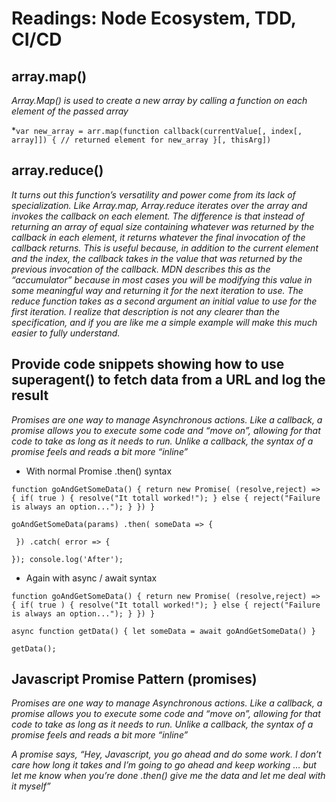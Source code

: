 # Readings: Node Ecosystem, TDD, CI/CD


## array.map()

*Array.Map() is used to create a new array by calling a function on each element of the passed array*

*`var new_array = arr.map(function callback(currentValue[, index[, array]]) {
    // returned element for new_array
}[, thisArg])`


## array.reduce()

*It turns out this function’s versatility and power come from its lack of specialization. Like Array.map, Array.reduce iterates over the array and invokes the callback on each element. The difference is that instead of returning an array of equal size containing whatever was returned by the callback in each element, it returns whatever the final invocation of the callback returns. This is useful because, in addition to the current element and the index, the callback takes in the value that was returned by the previous invocation of the callback. MDN describes this as the “accumulator” because in most cases you will be modifying this value in some meaningful way and returning it for the next iteration to use. The reduce function takes as a second argument an initial value to use for the first iteration. I realize that description is not any clearer than the specification, and if you are like me a simple example will make this much easier to fully understand.*


## Provide code snippets showing how to use superagent() to fetch data from a URL and log the result

*Promises are one way to manage Asynchronous actions. Like a callback, a promise allows you to execute some code and “move on”, allowing for that code to take as long as it needs to run. Unlike a callback, the syntax of a promise feels and reads a bit more “inline”*

- With normal Promise .then() syntax

`function goAndGetSomeData() {
  return new Promise( (resolve,reject) => {
    if( true ) {
      resolve("It totall worked!");
    }
    else {
      reject("Failure is always an option...");
    }
  })
}`

`goAndGetSomeData(params)
  .then( someData => {`
    
` })
  .catch( error => {`
    
  `});
console.log('After');`

- Again with async / await syntax

`function goAndGetSomeData() {
  return new Promise( (resolve,reject) => {
    if( true ) {
      resolve("It totall worked!");
    }
    else {
      reject("Failure is always an option...");
    }
  })
}`


`async function getData() {
  let someData = await goAndGetSomeData()
}`

`getData();`



## Javascript Promise Pattern (promises)


*Promises are one way to manage Asynchronous actions. Like a callback, a promise allows you to execute some code and “move on”, allowing for that code to take as long as it needs to run. Unlike a callback, the syntax of a promise feels and reads a bit more “inline”*

*A promise says, “Hey, Javascript, you go ahead and do some work. I don’t care how long it takes and I’m going to go ahead and keep working … but let me know when you’re done .then() give me the data and let me deal with it myself”*
